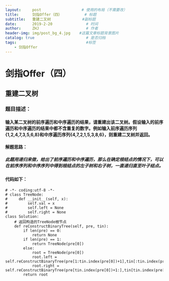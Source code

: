 ```yaml
---
layout:     post                  # 使用的布局（不需要改）
title:      剑指Offer（四）          # 标题 
subtitle:   重建二叉树              #副标题
date:       2019-2-20               # 时间
author:     ZHJ                     # 作者
header-img: img/post_bg_4.jpg    #这篇文章标题背景图片
catalog: true                       # 是否归档
tags:                               #标签
    - 剑指Offer
---
```

# 剑指Offer（四）
## 重建二叉树
### 题目描述：
#### 输入某二叉树的前序遍历和中序遍历的结果，请重建出该二叉树。假设输入的前序遍历和中序遍历的结果中都不含重复的数字。例如输入前序遍历序列{1,2,4,7,3,5,6,8}和中序遍历序列{4,7,2,1,5,3,8,6}，则重建二叉树并返回。
#### 解题思路：
##### 此题用递归来做，给出了前序遍历和中序遍历，那么在确定根结点的情况下，可以在前序序列和中序序列中得到根结点的左子树和右子树，一直递归直至叶子结点。
#### 代码如下：
```
# -*- coding:utf-8 -*-
# class TreeNode:
#     def __init__(self, x):
#         self.val = x
#         self.left = None
#         self.right = None
class Solution:
    # 返回构造的TreeNode根节点
    def reConstructBinaryTree(self, pre, tin):
        if len(pre) == 0:
            return None
        if len(pre) == 1:
            return TreeNode(pre[0])
        else:
            root = TreeNode(pre[0])
            root.left = self.reConstructBinaryTree(pre[1:tin.index(pre[0])+1],tin[:tin.index(pre[0])])
            root.right = self.reConstructBinaryTree(pre[tin.index(pre[0])+1:],tin[tin.index(pre[0])+1:])
        return root
```